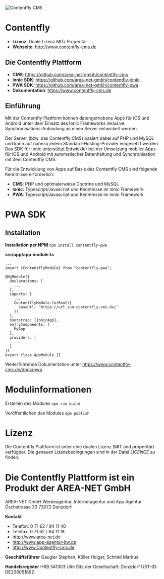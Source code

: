 ![Contentfly CMS](https://www.contentfly-cms.de/file/get/7d937604-23e2-11e8-b76e-00ac10d52400)

# Contentfly
- **Lizenz**: Duale Lizenz MIT/ Properitär
- **Webseite**: http://www.contentfly-cms.de

## Die Contentfly Plattform

- **CMS**: https://github.com/area-net-gmbh/contentfly-cms
- **Ionic SDK**: https://github.com/area-net-gmbh/contentfly-ionic
- **PWA SDK**: https://github.com/area-net-gmbh/contentfly-pwa
- **Dokumentation**: https://www.contentfly-cms.de

## Einführung

Mit der Contentfly Plattform können datengetriebene Apps für iOS und Android unter dem Einsatz des Ionic Frameworks inklusive Synchronisations-Anbindung an einen Server entwickelt werden.

Der Server (bzw. das Contentfly CMS) basiert dabei auf PHP und MySQL und kann auf nahezu jedem Standard-Hosting-Provider eingesetzt werden. Das SDK für Ionic unterstützt Entwickler bei der Umsetzung mobiler Apps für iOS und Android mit automatischer Datenhaltung und Synchronisation mit dem Contentfly CMS.

Für die Entwicklung von Apps auf Basis des Contentfly CMS  sind folgende Kenntnisse erforderlich:

- **CMS**: PHP und optimalerweise Doctrine und MySQL
- **Ionic**: Typescript/Javascript und Kenntnisse im Ionic Framework
- **PWA**: Typescript/Javascript und Kenntnisse im Ionic Framework

# PWA SDK

## Installation

**Installation per NPM**
`npm install contentfly-pwa`

**src/app/app.module.ts**
```
...
import {ContentflyModule} from "contentfly-pwa";

@NgModule({
  declarations: [
    ...
  ],
  imports: [
    ...
    ContentflyModule.forRoot({
      baseUrl: 'https://url.zum-contentfly-cms.de/'
    })
  ],
  bootstrap: [IonicApp],
  entryComponents: [
    MyApp
  ],
  providers: [
    ...
  ]
})
export class AppModule {}

```

Weiterführende Dokumentation unter https://www.contentfly-cms.de/docs/pwa

# Modulinformationen

Erstellen des Modules
`npm run build`

Veröffentlichen des Modules
`npm publish`

# Lizenz

Die Contentfly Plattform ist unter eine dualen Lizenz (MIT und properitär) verfügbar. Die genauen Lizenzbedingungen sind in der Datei _LICENCE_ zu finden.

# Die Contentfly Plattform ist ein Produkt der AREA-NET GmbH

AREA-NET GmbH
Werbeagentur, Internetagentur und App Agentur
Öschstrasse 33
73072 Donzdorf

**Kontakt**

- Telefon: 0 71 62 / 94 11 40
- Telefax: 0 71 62 / 94 11 18
- http://www.area-net.de
- http://www.app-agentur-bw.de
- http://www.Contentfly-cms.de


**Geschäftsführer**
Gaugler Stephan, Köller Holger, Schmid Markus

**Handelsregister**
HRB 541303 Ulm
Sitz der Gesellschaft: Donzdorf
UST-ID: DE208051892




